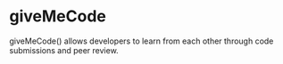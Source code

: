 giveMeCode
==========

giveMeCode() allows developers to learn from each other through code submissions and peer review.
